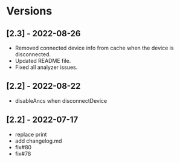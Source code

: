 # Versions
## [2.3] - 2022-08-26
* Removed connected device info from cache when the device is disconnected.
* Updated README file.
* Fixed all analyzer issues.

## [2.2] - 2022-08-22
* disableAncs when disconnectDevice

## [2.2] - 2022-07-17
* replace print
* add changelog.md
* fix#80
* fix#78
